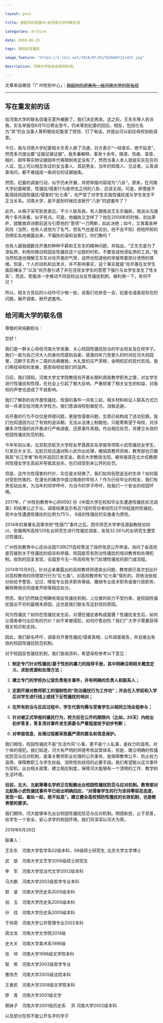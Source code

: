 ```yaml
---

layout: post

title: 掀起你的遮羞布—给河南大学的联名信

categories: Archive

date: 2018-06-26

tags: 高校反性骚扰

image_feature: "https://i.loli.net/2018/07/03/5b3b86f23cd3f.jpg"

description: 河南大学校友给母校的信。

---
```


文章来自微信「广州性别中心」：~~[掀起你的遮羞布—给河南大学的联名信](https://mp.weixin.qq.com/s/yuBjqU8IObV5mzHuRH5XQg)~~

---

## 写在重发前的话

给河南大学的联名信毫无意外被删了。我们决定再发。这之前，王东东等人告诉我，实名举报信6月15日寄出至今，仍未等到纪委的回应。相反，包括化名为“异”的女当事人等积极给纪委发了短信、打了电话，并提出可以前往母校协助调查。

今日，我与河南大学纪委相关负责人做了沟通，对方表示“一经查实，绝不姑息”，然而多次提出要“证据证据证据”。我多番解释，事发十余年，精液、伤痕、录音、相片、邮件等实物证据因年代等限制肯定没有了，然而当事人本人就是实实在在的人证，加上可以相互佐证的女当事人、其前男友、当年的知情人、见证者，认真调查询问，都不难组成一条闭合的证据链条。

然而，纪委的调查行动，似乎仍未开展，并把举报内容视为“八卦”。原来，在河南大学纪委眼里，性骚扰/侵害行为是师生之间的八卦，应该无视。可是，即便是不能涵括校园性骚扰/侵害的“红七条”，也严禁了对学生实施性骚扰或与学生发生不正当关系。河南大学，是不是到时候应该掀开“八卦”的遮羞布了？

此外，从稿子采写到发表后，不少人联系我，有人跟我说王东东偏执，我说从沟通两个多月来看，似乎有点。可是，他偏执又怎样了？他在2008年的时候，初出茅庐，就敢放弃诗歌前途与引荐他的“恩师”一刀两断，如此决绝；如今，又冒着各种风险（当然，也有人说他为了名气，但名气也是双刃剑，他不会不知）把他所知的丑陋实名地揭露出来，不偏执的温和说客们，你们敢吗？

也有人跟我细数肖开愚的种种不羁和王东东的精神问题，并指出，“王东东是为了泄私愤，利用你推动校园反性骚扰这个议题的时机，不要变成他泄私愤的工具。”我当然知道也理解王东东对肖开愚的气愤，自然也知道他的举报带着部分泄愤的情绪，但是，个人的动机和出发点，并不影响事实，这个事实就是“肖开愚在女学生面前裸泳了”以及“肖开愚引诱了并在违背女学生的意愿下强行与女学生发生了性关系”。而且，若能进一步推动不同高校出台反性骚扰机制，被利用一下，有何不可？

所以，相关方背后的小动作可少做一些，说客们也休息一会，纪委也请直视存在的问题，展开调查，掀开遮羞布。


## 给河南大学的联名信

尊敬的宋纯鹏校长：

您好！

我们是一群关心母校河南大学发展、关心校园性骚扰防治的毕业校友及在校学子。我们一直为自己河大人的身份而感到自豪，感激四年乃至更久的时间在河大校园里，沉醉于东西十二斋的古典雅致，大礼堂的庄严肃穆，金明校区的现代宏阔。我们牵挂母校的发展，感恩母校给我们的滋养。

日前，我们得知，河南大学文学院教授肖开愚长期利用其教学职务之便，对女学生进行性骚扰和性侵，在社会上引起了极大反响，严重损害了相关女生的权益，对我校的声誉也造成了不良影响。

我们了解到的肖开愚性骚扰、性侵的事件一共有三起，相关材料和证人联系方式已经一并递交给河南大学校方。我们恳请母校别做鸵鸟，消极逃避。

肖开愚的行为不仅仅是师德问题，更是性侵害问题，实质已经构成了违法犯罪。我们也知道因为过了有效的追诉期，无法从法律上制裁他，只能寄希望于母校，对涉嫌多次性侵的肖开愚进行严格调查，还原事件真相，作出相应处罚，并建立长效的校园性骚扰防范机制。

今年年初以来，北京航空航天大学校友罗茜茜实名举报导师陈小武性骚扰女学生，引发巨大关注，北航已经迅速对陈小武作出处理，撤销其教师资格，教育部也已撤销其“长江学者”称号并追回已发奖金。南京大学教授沈阳，被举报其在北大任教期间性侵女学生高岩并导致其自杀，也已经受到未公开的处罚。

但是，这作为性侵害的代价，实在是太轻微了。我们如何告慰逝去的生命？如何面对受到伤害的、在漫长的痛苦中度过暗夜的年轻人？作为已经毕业的校友，我们有责任站出来，为当年的同学呼吁，为当今的学子呼吁，给我们一个安全的校园环境。

2017年，广州性别教育中心将6592 份《中国大学在校和毕业生遭遇性骚扰状况调查》的结果公之于众，调查结果显示有近7成的受访者经历过不同程度的性骚扰。其中女性遭遇性骚扰的比例为75%， 9成的性骚扰的实施者为男性。

2014年的某著名高等学府“性侵门”事件之后，西华师范大学李佳源副教授对四川、安徽两所高校129名女研究生进行性骚扰调查，发现32.56%的女研究生遭受过性骚扰。

广州性别教育中心还向全国113所211高校寄送了政府信息公开申请，询问了各高校是否接到关于性骚扰的投诉和举报、校园是否有防治性骚扰的培训教育和处理机制。收到的回复发现，全国至今无一所高校有专门处理性骚扰的部门或流程。

2014年10月9日，针对近来暴露出的高校教师师德突出问题，教育部已首次划出针对高校教师的师德禁行行为“红七条”。对高校教师有“红七条”情形的，将依法依规分别给予警告、记过、降低专业技术职务等级、撤销专业技术职务或者行政职务、解除聘用合同或者开除等相应处分。

然而，我们仍然缺乏明确有效反性骚扰机制。上位者的权力不受约束，是校园性骚扰层出不穷的最根本原因，这也是我们联名写这封信的原因。

何为性骚扰？如何在性骚扰发生前，对潜在骚扰者构成震慑？性骚扰发生后，如何让侵害者付出应有的代价？如不幸被侵犯，如何疗愈创伤？我们广大学子需要获得相关知识和支持。

因此，我们联名呼吁，调查肖开愚性骚扰/侵害真相，公布调查报告，并且推出有效的校园性骚扰防范机制。

对于校园反性骚扰机制，我们查阅资料，希望母校参考以下意见：

1. **制定专门针对性骚扰/基于性别的暴力的指导手册，其中明确注明相关概念定义、求助资源和处理方法；**

2. **建立专门的学校办公室负责相关事件，并有明确的负责人和联系人；**

3. **定期开展对教师职工的强制性的“防治骚扰行为工作坊”；并会在入学前和入学后对学生进行线上或线下反性骚扰的培训；**

4. **在所有防治与反应过程中，学生代表均需与受害学生以相同立场全程参与；**

5. **针对被正式举报的骚扰行为，校方应在公开的期限内（比如，20天）内给出初步答复，答复须对事件发生原委与严重程度给予初步判断；**

6. **对举报信息、处理过程都采取最严肃的匿名和信息保护。**

我们相信，校园性骚扰不是“生活作风”小事，更不是个人私事，是权力的滥用，对个体的侵犯。我们知道，河大有严明的师德考核监管体系，但是，建立明确的性骚扰防范与应对机制，是事关教师职业伦理的公共事务，是保障教育公平、防止权力滥用、保障教职工与学生权益、消除性别歧视的必要手段。我们希望能以这次事件为契机，出台相关政策、建立相应制度，保障河大能够有一个清明的工作、教学和生活环境。

**目前，北大、北航等著名学府正在酝酿出台校园性骚扰防范与应对机制。教育部对北航陈小武性骚扰事件早已给出明确回应，“对侵害学生的行为坚持零容忍态度，发现一起，查处一起，绝不姑息”。建立健全高校预防性搔扰的长效机制，也是教育部的要求。**

我们期待，河大能够率先出台校园性骚扰防范与应对机制。明德新民，止于至善，给学生一个安全、安心求学的校园环境，我们将深深以河大为荣。

2018年6月26日

联署人：

王东东　河南大学哲学系02级本科，06级硕士研究生, 北京大学文学博士

武　放　河南大学文艺学2006级硕士研究生

李　军　河南大学现当代文学2002级本科

马大鹏　河南大学2002级哲学专业本科

郭　睿　河南大学历史系2005级本科

翁　玉　河南大学历史系2005级本科

孙　佳　河南大学历史系2005级本科

于伟奇　河南大学公共管理专业2002本科

周文龙　河南大学文学院2014级

史大关　河南大学美术系1996级

张　帅　河南大学1998级文学院本科

智　笑　河南大学2002级哲学专业

惠伟杰　河南大学2005级法院本科

王勇凯　河南大学2008级文学院本科

廖　青　河南大学2001级文学

蔡妹子　河南大学2001级历史系
　异   河南大学2002级本科

以及部分在校不能公开名字的学子
